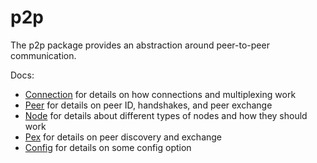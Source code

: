 # p2p

The p2p package provides an abstraction around peer-to-peer communication.

Docs:

- [Connection](https://github.com/tendermint/tendermint/blob/main/spec/p2p/connection.md) for details on how connections and multiplexing work
- [Peer](https://github.com/tendermint/tendermint/blob/main/spec/p2p/node.md) for details on peer ID, handshakes, and peer exchange
- [Node](https://github.com/tendermint/tendermint/blob/main/spec/p2p/node.md) for details about different types of nodes and how they should work
- [Pex](https://github.com/tendermint/tendermint/blob/main/spec/reactors/pex/pex.md) for details on peer discovery and exchange
- [Config](https://github.com/tendermint/tendermint/blob/main/spec/p2p/config.md) for details on some config option
